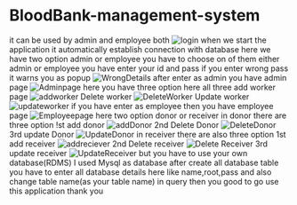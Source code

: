 # BloodBank-management-system
it can be used by admin and employee both
![login](https://user-images.githubusercontent.com/117879907/207286104-31625241-2b09-4648-a539-430243305256.png)
when we start the application it automatically establish connection with database
here we have two option admin or employee you have to choose on of them either admin or employee
you have enter your id and pass
if you enter wrong pass it warns you as popup
![WrongDetails](https://user-images.githubusercontent.com/117879907/207287122-239c7132-9008-4f1e-bb7b-0761a8dc3cc0.png)
after enter as admin you have admin page
![Adminpage](https://user-images.githubusercontent.com/117879907/207287257-06139836-fa2d-4493-a754-2e02a77ca896.png)
here you have three option 
here all three
add worker page
![addworker](https://user-images.githubusercontent.com/117879907/207287441-4aeae735-5bea-4942-8d41-f00d2c00b4a7.png)
Delete worker
![DeleteWorker](https://user-images.githubusercontent.com/117879907/207287506-ee9fb4a4-0d23-4e54-b969-dfc2745795cf.png)
Update worker
![updateworker](https://user-images.githubusercontent.com/117879907/207287587-c66fa144-ac05-4b0c-a2a5-b52a8b568693.png)
if you have enter as employee then you have employee page
![Employeepage](https://user-images.githubusercontent.com/117879907/207287826-986101fa-dbf4-4d4f-9406-150ccb22ab35.png)
here two option donor or receiver
in donor there are three option 
!st add donor
![addDonor](https://user-images.githubusercontent.com/117879907/207288026-7410d576-88b9-4a6f-b8a3-4bf6830c3ddd.png)
2nd Delete Donor
![DeleteDonor](https://user-images.githubusercontent.com/117879907/207288084-ec346c19-1162-4792-b057-caf70b4e0d82.png)
3rd update Donor
![UpdateDonor](https://user-images.githubusercontent.com/117879907/207288206-fcfc7299-9802-4223-900d-9986227682bd.png)
in receiver there are also three option
1st add receiver
![addreciever](https://user-images.githubusercontent.com/117879907/207288332-23e6141e-5169-496b-b2ce-52b7f16da268.png)
2nd Delete receiver
![Delete Receiver](https://user-images.githubusercontent.com/117879907/207288430-d38e38a7-b3d4-48dd-a70e-51e314be6f3f.png)
3rd update receiver
![UpdateReceiver](https://user-images.githubusercontent.com/117879907/207288559-513300d6-3f8a-4ff6-9aab-89474634ceca.png)
but you have to use your own database(RDMS) I used Mysql as database
after create all database table you have to enter all database details here like name,root,pass
and also change table name(as your table name) in query
then you good to go use this application
thank you
